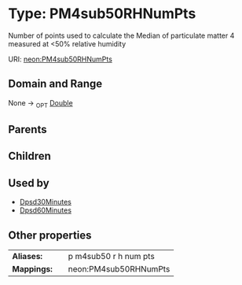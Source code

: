 
# Type: PM4sub50RHNumPts


Number of points used to calculate the Median of particulate matter 4 measured at <50% relative humidity

URI: [neon:PM4sub50RHNumPts](https://data.neonscience.org/PM4sub50RHNumPts)


## Domain and Range

None ->  <sub>OPT</sub> [Double](types/Double.md)

## Parents


## Children


## Used by

 * [Dpsd30Minutes](Dpsd30Minutes.md)
 * [Dpsd60Minutes](Dpsd60Minutes.md)

## Other properties

|  |  |  |
| --- | --- | --- |
| **Aliases:** | | p m4sub50 r h num pts |
| **Mappings:** | | neon:PM4sub50RHNumPts |

